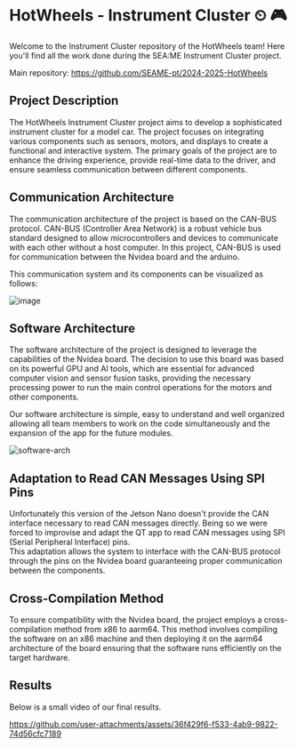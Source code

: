# HotWheels - Instrument Cluster ⏲ 🎮
Welcome to the Instrument Cluster repository of the HotWheels team! Here you'll find all the work done during the SEA:ME Instrument Cluster project.  

Main repository: https://github.com/SEAME-pt/2024-2025-HotWheels

## Project Description
The HotWheels Instrument Cluster project aims to develop a sophisticated instrument cluster for a model car. The project focuses on integrating various components such as sensors, motors, and displays to create a functional and interactive system. The primary goals of the project are to enhance the driving experience, provide real-time data to the driver, and ensure seamless communication between different components.

## Communication Architecture
The communication architecture of the project is based on the CAN-BUS protocol. CAN-BUS (Controller Area Network) is a robust vehicle bus standard designed to allow microcontrollers and devices to communicate with each other without a host computer. In this project, CAN-BUS is used for communication between the Nvidea board and the arduino.  
  
This communication system and its components can be visualized as follows:

![image](https://github.com/user-attachments/assets/8a0310a5-d845-49f4-b54a-a813153147cf)

## Software Architecture
The software architecture of the project is designed to leverage the capabilities of the Nvidea board. The decision to use this board was based on its powerful GPU and AI tools, which are essential for advanced computer vision and sensor fusion tasks, providing the necessary processing power to run the main control operations for the motors and other components.

Our software architecture is simple, easy to understand and well organized allowing all team members to work on the code simultaneously and the expansion of the app for the future modules. 

![software-arch](https://github.com/user-attachments/assets/f113d084-b909-42c2-b1a0-845ba5ca4f2a)

## Adaptation to Read CAN Messages Using SPI Pins
Unfortunately this version of the Jetson Nano doesn't provide the CAN interface necessary to read CAN messages directly. Being so we were forced to improvise and adapt the QT app to read CAN messages using SPI (Serial Peripheral Interface) pins.  
This adaptation allows the system to interface with the CAN-BUS protocol through the pins on the Nvidea board guaranteeing proper communication between the components.

## Cross-Compilation Method
To ensure compatibility with the Nvidea board, the project employs a cross-compilation method from x86 to aarm64. This method involves compiling the software on an x86 machine and then deploying it on the aarm64 architecture of the board ensuring that the software runs efficiently on the target hardware.

## Results
Below is a small video of our final results.  

https://github.com/user-attachments/assets/36f429f6-f533-4ab9-9822-74d56cfc7189
